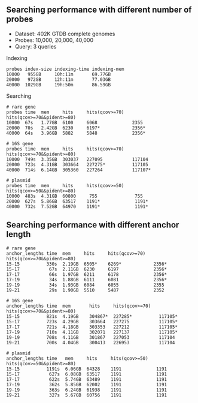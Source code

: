 ## Searching performance with different number of probes

- Dataset: 402K GTDB complete genomes
- Probes: 10,000, 20,000, 40,000
- Query: 3 queries

Indexing

    probes index-size indexing-time indexing-mem
    10000   955GB     10h:11m       69.77GB
    20000   972GB     12h:11m       77.03GB
    40000  1029GB     19h:50m       86.59GB

Searching

    # rare gene    
    probes time  mem     hits     hits(qcov>=70)   hits(qcov>=70&&pident>=80)
    10000  67s   1.77GB  6100     6068             2355
    20000  70s   2.42GB  6230     6197*            2356*
    40000  64s   3.96GB  5882     5848             2356*
    
    # 16S gene
    probes time  mem     hits     hits(qcov>=70)   hits(qcov>=70&&pident>=80)
    10000  749s  3.35GB  303037   227095           117104
    20000  723s  4.31GB  303664   227275*          117105
    40000  714s  6.14GB  305360   227264           117107*
    
    # plasmid
    probes time  mem     hits     hits(qcov>=50)   hits(qcov>=50&&pident>=80)
    10000  483s  4.31GB  60800     755              755
    20000  627s  5.86GB  63517    1191*             1191*
    40000  732s  7.52GB  64970    1191*             1191*
    
## Searching performance with different anchor length

    # rare gene
    anchor_lengths time  mem     hits     hits(qcov>=70)   hits(qcov>=70&&pident>=80)
    15-15          330s  2.19GB  6505*    6269*            2356*
    15-17           67s  2.11GB  6230     6197             2356*
    17-17           66s  1.97GB  6211     6178             2356*
    17-19           34s  1.88GB  6111     6081             2356*
    19-19           34s  1.93GB  6084     6055             2355
    19-21           29s  1.90GB  5510     5487             2352

    # 16S gene
    anchor_lengths time  mem       hits     hits(qcov>=70)   hits(qcov>=70&&pident>=80)
    15-15          821s  4.19GB    304867*  227285*          117105*
    15-17          723s  4.29GB    303664   227275           117105*
    17-17          721s  4.18GB    303353   227212           117105*
    17-19          710s  4.11GB    302071   227137           117105*
    19-19          708s  4.11GB    301867   227053           117104
    19-21          700s  4.04GB    300413   226953           117104

    # plasmid
    anchor_lengths time   mem     hits     hits(qcov>=50)   hits(qcov>=50&&pident>=80)
    15-15          1191s  6.06GB  64328    1191             1191
    15-17           627s  6.08GB  63517    1191             1191
    17-17           622s  5.74GB  63489    1191             1191
    17-19           362s  5.85GB  62002    1191             1191
    19-19           363s  6.24GB  61938    1191             1191
    19-21           327s  5.67GB  60756    1191             1191
